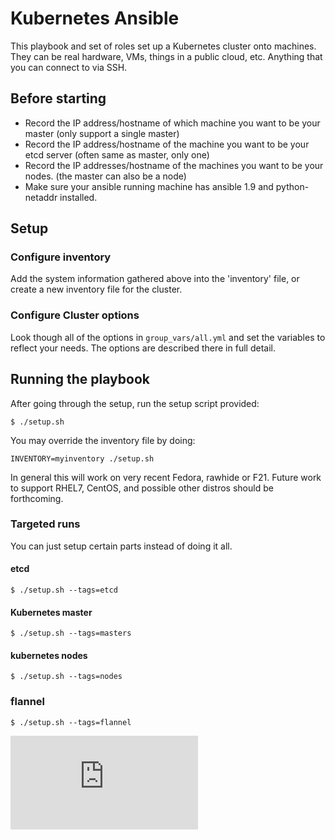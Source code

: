 # Kubernetes Ansible

This playbook and set of roles set up a Kubernetes cluster onto machines. They
can be real hardware, VMs, things in a public cloud, etc. Anything that you can connect to via SSH.

## Before starting

* Record the IP address/hostname of which machine you want to be your master (only support a single master)
* Record the IP address/hostname of the machine you want to be your etcd server (often same as master, only one)
* Record the IP addresses/hostname of the machines you want to be your nodes. (the master can also be a node)
* Make sure your ansible running machine has ansible 1.9 and python-netaddr installed.

## Setup

### Configure inventory

Add the system information gathered above into the 'inventory' file, or create a new inventory file for the cluster.

### Configure Cluster options

Look though all of the options in `group_vars/all.yml` and
set the variables to reflect your needs. The options are described there
in full detail.

## Running the playbook

After going through the setup, run the setup script provided:

`$ ./setup.sh`

You may override the inventory file by doing:

`INVENTORY=myinventory ./setup.sh`


In general this will work on very recent Fedora, rawhide or F21.  Future work to
support RHEL7, CentOS, and possible other distros should be forthcoming.

### Targeted runs

You can just setup certain parts instead of doing it all.

#### etcd

`$ ./setup.sh --tags=etcd`

#### Kubernetes master

`$ ./setup.sh --tags=masters`

#### kubernetes nodes

`$ ./setup.sh --tags=nodes`

### flannel

`$ ./setup.sh --tags=flannel`

[![Analytics](https://kubernetes-site.appspot.com/UA-36037335-10/GitHub/contrib/ansible/README.md?pixel)]()
